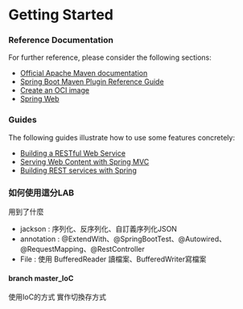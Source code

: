 # Getting Started

### Reference Documentation
For further reference, please consider the following sections:

* [Official Apache Maven documentation](https://maven.apache.org/guides/index.html)
* [Spring Boot Maven Plugin Reference Guide](https://docs.spring.io/spring-boot/docs/2.7.4/maven-plugin/reference/html/)
* [Create an OCI image](https://docs.spring.io/spring-boot/docs/2.7.4/maven-plugin/reference/html/#build-image)
* [Spring Web](https://docs.spring.io/spring-boot/docs/2.7.4/reference/htmlsingle/#web)

### Guides
The following guides illustrate how to use some features concretely:

* [Building a RESTful Web Service](https://spring.io/guides/gs/rest-service/)
* [Serving Web Content with Spring MVC](https://spring.io/guides/gs/serving-web-content/)
* [Building REST services with Spring](https://spring.io/guides/tutorials/rest/)

### 如何使用這分LAB
 用到了什麼
* jackson : 序列化、反序列化、自訂義序列化JSON
* annotation : @ExtendWith、@SpringBootTest、@Autowired、@RequestMapping、@RestController
* File : 使用 BufferedReader 讀檔案、BufferedWriter寫檔案
#### branch master_IoC 
使用IoC的方式 實作切換存方式